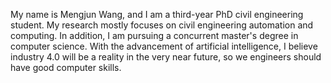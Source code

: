My name is Mengjun Wang, and I am a third-year PhD civil engineering student. 
My research mostly focuses on civil engineering automation and computing. 
In addition, I am pursuing a concurrent master's degree in computer science. 
With the advancement of artificial intelligence, I believe industry 4.0 will be a reality in the very near future, so we engineers should have good computer skills.  
